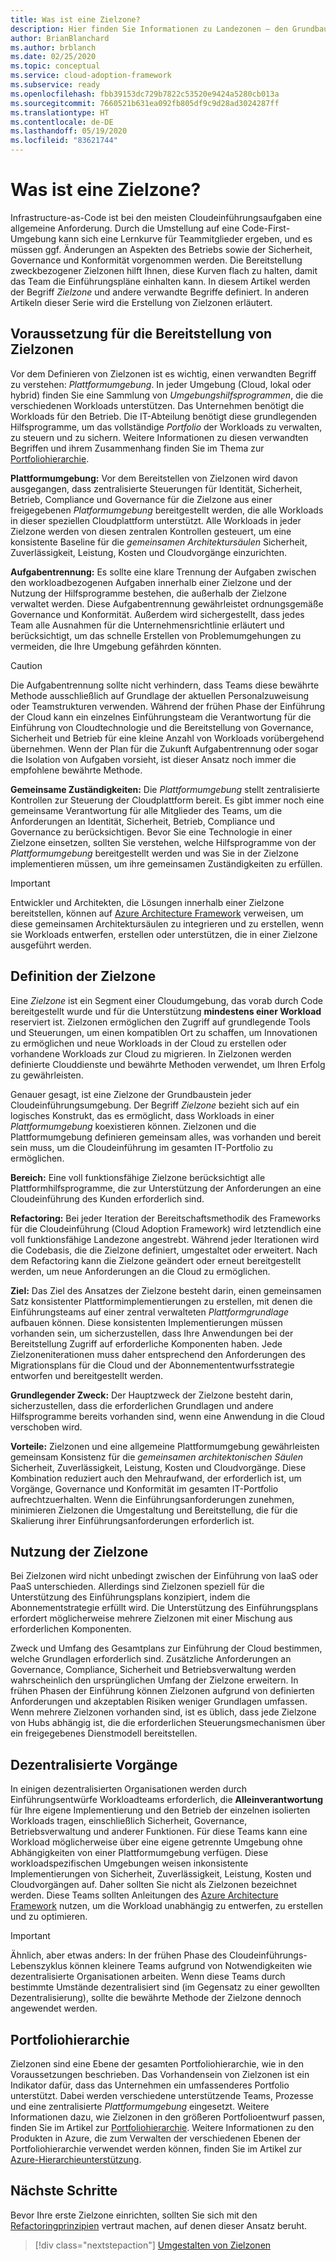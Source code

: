 ```yaml
---
title: Was ist eine Zielzone?
description: Hier finden Sie Informationen zu Landezonen – den Grundbausteinen jeder Cloudeinführungsumgebung.
author: BrianBlanchard
ms.author: brblanch
ms.date: 02/25/2020
ms.topic: conceptual
ms.service: cloud-adoption-framework
ms.subservice: ready
ms.openlocfilehash: fbb39153dc729b7822c53520e9424a5280cb013a
ms.sourcegitcommit: 7660521b631ea092fb805df9c9d28ad3024287ff
ms.translationtype: HT
ms.contentlocale: de-DE
ms.lasthandoff: 05/19/2020
ms.locfileid: "83621744"
---
```

<!-- markdownlint-disable MD026 -->

# <a name="what-is-a-landing-zone"></a>Was ist eine Zielzone?

Infrastructure-as-Code ist bei den meisten Cloudeinführungsaufgaben eine allgemeine Anforderung. Durch die Umstellung auf eine Code-First-Umgebung kann sich eine Lernkurve für Teammitglieder ergeben, und es müssen ggf. Änderungen an Aspekten des Betriebs sowie der Sicherheit, Governance und Konformität vorgenommen werden. Die Bereitstellung zweckbezogener Zielzonen hilft Ihnen, diese Kurven flach zu halten, damit das Team die Einführungspläne einhalten kann. In diesem Artikel werden der Begriff _Zielzone_ und andere verwandte Begriffe definiert. In anderen Artikeln dieser Serie wird die Erstellung von Zielzonen erläutert.

## <a name="prerequisite-to-landing-zone-deployment"></a>Voraussetzung für die Bereitstellung von Zielzonen

Vor dem Definieren von Zielzonen ist es wichtig, einen verwandten Begriff zu verstehen: _Plattformumgebung_. In jeder Umgebung (Cloud, lokal oder hybrid) finden Sie eine Sammlung von _Umgebungshilfsprogrammen_, die die verschiedenen Workloads unterstützen. Das Unternehmen benötigt die Workloads für den Betrieb. Die IT-Abteilung benötigt diese grundlegenden Hilfsprogramme, um das vollständige _Portfolio_ der Workloads zu verwalten, zu steuern und zu sichern. Weitere Informationen zu diesen verwandten Begriffen und ihrem Zusammenhang finden Sie im Thema zur [Portfoliohierarchie](../../reference/fundamental-concepts/hosting-hierarchy.md).

**Plattformumgebung:** Vor dem Bereitstellen von Zielzonen wird davon ausgegangen, dass zentralisierte Steuerungen für Identität, Sicherheit, Betrieb, Compliance und Governance für die Zielzone aus einer freigegebenen _Platformumgebung_ bereitgestellt werden, die alle Workloads in dieser speziellen Cloudplattform unterstützt. Alle Workloads in jeder Zielzone werden von diesen zentralen Kontrollen gesteuert, um eine konsistente Baseline für die _gemeinsamen Architektursäulen_ Sicherheit, Zuverlässigkeit, Leistung, Kosten und Cloudvorgänge einzurichten.

**Aufgabentrennung:** Es sollte eine klare Trennung der Aufgaben zwischen den workloadbezogenen Aufgaben innerhalb einer Zielzone und der Nutzung der Hilfsprogramme bestehen, die außerhalb der Zielzone verwaltet werden. Diese Aufgabentrennung gewährleistet ordnungsgemäße Governance und Konformität. Außerdem wird sichergestellt, dass jedes Team alle Ausnahmen für die Unternehmensrichtlinie erläutert und berücksichtigt, um das schnelle Erstellen von Problemumgehungen zu vermeiden, die Ihre Umgebung gefährden könnten.

> [!CAUTION]
> Die Aufgabentrennung sollte nicht verhindern, dass Teams diese bewährte Methode ausschließlich auf Grundlage der aktuellen Personalzuweisung oder Teamstrukturen verwenden. Während der frühen Phase der Einführung der Cloud kann ein einzelnes Einführungsteam die Verantwortung für die Einführung von Cloudtechnologie und die Bereitstellung von Governance, Sicherheit und Betrieb für eine kleine Anzahl von Workloads vorübergehend übernehmen. Wenn der Plan für die Zukunft Aufgabentrennung oder sogar die Isolation von Aufgaben vorsieht, ist dieser Ansatz noch immer die empfohlene bewährte Methode.

**Gemeinsame Zuständigkeiten:** Die _Plattformumgebung_ stellt zentralisierte Kontrollen zur Steuerung der Cloudplattform bereit. Es gibt immer noch eine gemeinsame Verantwortung für alle Mitglieder des Teams, um die Anforderungen an Identität, Sicherheit, Betrieb, Compliance und Governance zu berücksichtigen. Bevor Sie eine Technologie in einer Zielzone einsetzen, sollten Sie verstehen, welche Hilfsprogramme von der _Plattformumgebung_ bereitgestellt werden und was Sie in der Zielzone implementieren müssen, um ihre gemeinsamen Zuständigkeiten zu erfüllen.

> [!IMPORTANT]
> Entwickler und Architekten, die Lösungen innerhalb einer Zielzone bereitstellen, können auf [Azure Architecture Framework](https://docs.microsoft.com/azure/architecture/framework/) verweisen, um diese gemeinsamen Architektursäulen zu integrieren und zu erstellen, wenn sie Workloads entwerfen, erstellen oder unterstützen, die in einer Zielzone ausgeführt werden.

## <a name="landing-zone-definition"></a>Definition der Zielzone

Eine _Zielzone_ ist ein Segment einer Cloudumgebung, das vorab durch Code bereitgestellt wurde und für die Unterstützung **mindestens einer Workload** reserviert ist. Zielzonen ermöglichen den Zugriff auf grundlegende Tools und Steuerungen, um einen kompatiblen Ort zu schaffen, um Innovationen zu ermöglichen und neue Workloads in der Cloud zu erstellen oder vorhandene Workloads zur Cloud zu migrieren. In Zielzonen werden definierte Clouddienste und bewährte Methoden verwendet, um Ihren Erfolg zu gewährleisten.

Genauer gesagt, ist eine Zielzone der Grundbaustein jeder Cloudeinführungsumgebung. Der Begriff _Zielzone_ bezieht sich auf ein logisches Konstrukt, das es ermöglicht, dass Workloads in einer _Plattformumgebung_ koexistieren können. Zielzonen und die Plattformumgebung definieren gemeinsam alles, was vorhanden und bereit sein muss, um die Cloudeinführung im gesamten IT-Portfolio zu ermöglichen.

**Bereich:** Eine voll funktionsfähige Zielzone berücksichtigt alle Plattformhilfsprogramme, die zur Unterstützung der Anforderungen an eine Cloudeinführung des Kunden erforderlich sind.

**Refactoring:** Bei jeder Iteration der Bereitschaftsmethodik des Frameworks für die Cloudeinführung (Cloud Adoption Framework) wird letztendlich eine voll funktionsfähige Landezone angestrebt. Während jeder Iterationen wird die Codebasis, die die Zielzone definiert, umgestaltet oder erweitert. Nach dem Refactoring kann die Zielzone geändert oder erneut bereitgestellt werden, um neue Anforderungen an die Cloud zu ermöglichen.

**Ziel:** Das Ziel des Ansatzes der Zielzone besteht darin, einen gemeinsamen Satz konsistenter Plattformimplementierungen zu erstellen, mit denen die Einführungsteams auf einer zentral verwalteten _Plattformgrundlage_ aufbauen können. Diese konsistenten Implementierungen müssen vorhanden sein, um sicherzustellen, dass Ihre Anwendungen bei der Bereitstellung Zugriff auf erforderliche Komponenten haben. Jede Zielzoneniterationen muss daher entsprechend den Anforderungen des Migrationsplans für die Cloud und der Abonnemententwurfsstrategie entworfen und bereitgestellt werden.

**Grundlegender Zweck:** Der Hauptzweck der Zielzone besteht darin, sicherzustellen, dass die erforderlichen Grundlagen und andere Hilfsprogramme bereits vorhanden sind, wenn eine Anwendung in die Cloud verschoben wird.

**Vorteile:** Zielzonen und eine allgemeine Plattformumgebung gewährleisten gemeinsam Konsistenz für die _gemeinsamen architektonischen Säulen_ Sicherheit, Zuverlässigkeit, Leistung, Kosten und Cloudvorgänge. Diese Kombination reduziert auch den Mehraufwand, der erforderlich ist, um Vorgänge, Governance und Konformität im gesamten IT-Portfolio aufrechtzuerhalten. Wenn die Einführungsanforderungen zunehmen, minimieren Zielzonen die Umgestaltung und Bereitstellung, die für die Skalierung ihrer Einführungsanforderungen erforderlich ist.

## <a name="landing-zone-usage"></a>Nutzung der Zielzone

Bei Zielzonen wird nicht unbedingt zwischen der Einführung von IaaS oder PaaS unterschieden. Allerdings sind Zielzonen speziell für die Unterstützung des Einführungsplans konzipiert, indem die Abonnementstrategie erfüllt wird. Die Unterstützung des Einführungsplans erfordert möglicherweise mehrere Zielzonen mit einer Mischung aus erforderlichen Komponenten.

Zweck und Umfang des Gesamtplans zur Einführung der Cloud bestimmen, welche Grundlagen erforderlich sind. Zusätzliche Anforderungen an Governance, Compliance, Sicherheit und Betriebsverwaltung werden wahrscheinlich den ursprünglichen Umfang der Zielzone erweitern. In frühen Phasen der Einführung können Zielzonen aufgrund von definierten Anforderungen und akzeptablen Risiken weniger Grundlagen umfassen. Wenn mehrere Zielzonen vorhanden sind, ist es üblich, dass jede Zielzone von Hubs abhängig ist, die die erforderlichen Steuerungsmechanismen über ein freigegebenes Dienstmodell bereitstellen.

## <a name="decentralized-operations"></a>Dezentralisierte Vorgänge

In einigen dezentralisierten Organisationen werden durch Einführungsentwürfe Workloadteams erforderlich, die **Alleinverantwortung** für Ihre eigene Implementierung und den Betrieb der einzelnen isolierten Workloads tragen, einschließlich Sicherheit, Governance, Betriebsverwaltung und anderer Funktionen. Für diese Teams kann eine Workload möglicherweise über eine eigene getrennte Umgebung ohne Abhängigkeiten von einer Plattformumgebung verfügen. Diese workloadspezifischen Umgebungen weisen inkonsistente Implementierungen von Sicherheit, Zuverlässigkeit, Leistung, Kosten und Cloudvorgängen auf. Daher sollten Sie nicht als Zielzonen bezeichnet werden. Diese Teams sollten Anleitungen des [Azure Architecture Framework](https://docs.microsoft.com/azure/architecture/framework/) nutzen, um die Workload unabhängig zu entwerfen, zu erstellen und zu optimieren.

> [!IMPORTANT]
> Ähnlich, aber etwas anders: In der frühen Phase des Cloudeinführungs-Lebenszyklus können kleinere Teams aufgrund von Notwendigkeiten wie dezentralisierte Organisationen arbeiten. Wenn diese Teams durch bestimmte Umstände dezentralisiert sind (im Gegensatz zu einer gewollten Dezentralisierung), sollte die bewährte Methode der Zielzone dennoch angewendet werden.

## <a name="portfolio-hierarchy"></a>Portfoliohierarchie

Zielzonen sind eine Ebene der gesamten Portfoliohierarchie, wie in den Voraussetzungen beschrieben. Das Vorhandensein von Zielzonen ist ein Indikator dafür, dass das Unternehmen ein umfassenderes Portfolio unterstützt. Dabei werden verschiedene unterstützende Teams, Prozesse und eine zentralisierte _Plattformumgebung_ eingesetzt. Weitere Informationen dazu, wie Zielzonen in den größeren Portfolioentwurf passen, finden Sie im Artikel zur [Portfoliohierarchie](../../reference/fundamental-concepts/hosting-hierarchy.md). Weitere Informationen zu den Produkten in Azure, die zum Verwalten der verschiedenen Ebenen der Portfoliohierarchie verwendet werden können, finden Sie im Artikel zur [Azure-Hierarchieunterstützung](../../reference/fundamental-concepts/hierarchy-azure-tools.md).

## <a name="next-steps"></a>Nächste Schritte

Bevor Ihre erste Zielzone einrichten, sollten Sie sich mit den [Refactoringprinzipien](./refactor.md) vertraut machen, auf denen dieser Ansatz beruht.

> [!div class="nextstepaction"]
> [Umgestalten von Zielzonen](./refactor.md)
